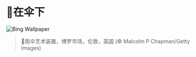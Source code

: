# 🔖在伞下

![Bing Wallpaper](https://www.bing.com/th?id=OHR.UmbrellaDay_ZH-CN8024305066_1920x1080.jpg&rf=LaDigue_1920x1080.jpg&pid=hp)

> 📝雨伞艺术装置，博罗市场，伦敦，英国 (© Malcolm P Chapman/Getty Images)
